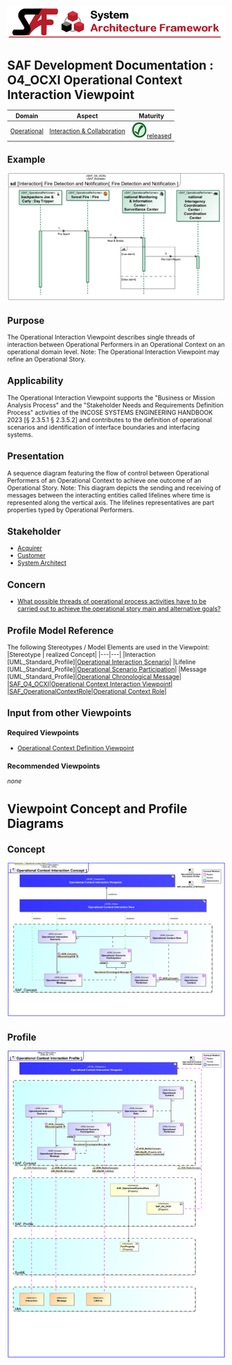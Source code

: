 ![System Architecture Framework](../../diagrams/Banner_SAF.png)
# SAF Development Documentation : **O4_OCXI** Operational Context Interaction Viewpoint
|**Domain**|**Aspect**|**Maturity**|
| --- | --- | --- |
|[Operational](../../domains.md#Domain-Operational)|[Interaction & Collaboration](../../aspects.md#Aspect-Interaction-&-Collaboration)|![Released](../../diagrams/Symbol_confirmed.png )[released](../../using-saf/maturity.md#released)|
## Example
![Operational-Context-Interaction-Viewpoint-primary-example.svg](../../diagrams/vp-examples/Operational-Context-Interaction-Viewpoint-primary-example.svg)
## Purpose
The Operational Interaction Viewpoint describes single threads of interaction between Operational Performers in an Operational Context on an operational domain level. 
Note: The Operational Interaction Viewpoint may refine an Operational Story.
## Applicability
The Operational Interaction Viewpoint supports the "Business or Mission Analysis Process" and the "Stakeholder Needs and Requirements Definition Process" activities of the INCOSE SYSTEMS ENGINEERING HANDBOOK 2023 [§ 2.3.5.1 § 2.3.5.2] and contributes to the definition of operational scenarios and identification of interface boundaries and interfacing systems.
## Presentation
A sequence diagram featuring the flow of control between Operational Performers of an Operational Context to achieve one outcome of an Operational Story. 
Note: This diagram depicts the sending and receiving of messages between the interacting entities called lifelines where time is represented along the vertical axis. The lifelines representatives are part properties typed by Operational Performers.

## Stakeholder
* [Acquirer](../../stakeholders.md#Acquirer)
* [Customer](../../stakeholders.md#Customer)
* [System Architect](../../stakeholders.md#System-Architect)
## Concern
* [What possible threads of operational process activities have to be carried out to achieve the operational story main and alternative goals?](../../concerns.md#_2021x_2_8710274_1674576759199_457359_23612)
## Profile Model Reference
The following Stereotypes / Model Elements are used in the Viewpoint:
|Stereotype | realized Concept|
|---|---|
|Interaction [UML_Standard_Profile]|[Operational Interaction Scenario](../concept/concepts.md#Operational-Interaction-Scenario)|
|Lifeline [UML_Standard_Profile]|[Operational Scenario Participation](../concept/concepts.md#Operational-Scenario-Participation)|
|Message [UML_Standard_Profile]|[Operational Chronological Message](../concept/concepts.md#Operational-Chronological-Message)|
|[SAF_O4_OCXI](../../stereotypes.md#saf_o4_ocxi)|[Operational Context Interaction Viewpoint](../concept/concepts.md#Operational-Context-Interaction-Viewpoint)|
|[SAF_OperationalContextRole](../../stereotypes.md#saf_operationalcontextrole)|[Operational Context Role](../concept/concepts.md#Operational-Context-Role)|
## Input from other Viewpoints
### Required Viewpoints
* [Operational Context Definition Viewpoint](Operational-Context-Definition-Viewpoint.md)
### Recommended Viewpoints
*none*
# Viewpoint Concept and Profile Diagrams
## Concept
![Operational Context Interaction Concept](diagrams/Operational-Context-Interaction-Concept.svg)
## Profile
![Operational Context Interaction Profile](diagrams/Operational-Context-Interaction-Profile.svg)
